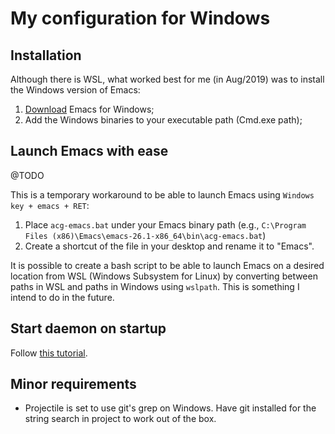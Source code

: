 

# My configuration for Windows

## Installation

Although there is WSL, what worked best for me (in Aug/2019) was to install the Windows version of Emacs:

1. [Download](https://www.gnu.org/software/emacs/download.html#windows) Emacs for Windows;
2. Add the Windows binaries to your executable path (Cmd.exe path);


## Launch Emacs with ease

@TODO

This is a temporary workaround to be able to launch Emacs using `Windows key + emacs + RET`:

1. Place `acg-emacs.bat` under your Emacs binary path (e.g., `C:\Program Files (x86)\Emacs\emacs-26.1-x86_64\bin\acg-emacs.bat`)
2. Create a shortcut of the file in your desktop and rename it to "Emacs".

It is possible to create a bash script to be able to launch Emacs on a desired location from WSL (Windows Subsystem for Linux) by converting between paths in WSL and paths in Windows using `wslpath`. This is something I intend to do in the future.


## Start daemon on startup

Follow [this tutorial](https://wikemacs.org/wiki/Emacs_server#MS_Windows).


## Minor requirements

- Projectile is set to use git's grep on Windows. Have git installed for the string search in project to work out of the box.
